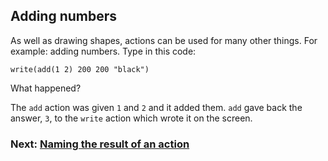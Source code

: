 ## Adding numbers

As well as drawing shapes, actions can be used for many other things.  For example: adding numbers. Type in this code:

```
write(add(1 2) 200 200 "black")
```

What happened?

The `add` action was given `1` and `2` and it added them.  `add` gave back the answer, `3`, to the `write` action which wrote it on the screen.

### Next: [Naming the result of an action](#naming-the-result-of-an-action)
